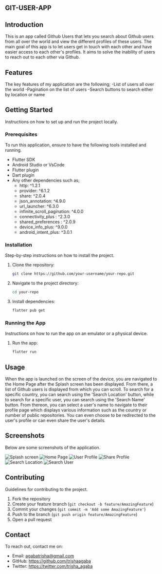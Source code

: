 ## GIT-USER-APP

## Introduction

This is an app called Github Users that lets you search about Github users from all over the world
and view the different profiles of these users.
The main goal of this app is to let users get in touch with each other and have easier access to
each other's profiles. It aims to solve the inability of users to reach out to each other via
Github.

## Features

The key features of my application are the following;
-List of users all over the world
-Pagination on the list of users
-Search buttons to search either by location or name

## Getting Started

Instructions on how to set up and run the project locally.

### Prerequisites

To run this application, ensure to have the following tools installed and running.

- Flutter SDK
- Android Studio or VsCode
- Flutter plugin
- Dart plugin
- Any other dependencies such as;
    * http: ^1.2.1
    * provider: ^6.1.2
    * share: ^2.0.4
    * json_annotation: ^4.9.0
    * url_launcher: ^6.3.0
    * infinite_scroll_pagination: ^4.0.0
    * connectivity_plus : ^2.3.0
    * shared_preferences : ^2.0.9
    * device_info_plus: ^9.0.0
    * android_intent_plus: ^3.0.1

### Installation

Step-by-step instructions on how to install the project.

1. Clone the repository:
   ```sh
   git clone https://github.com/your-username/your-repo.git
   ```
2. Navigate to the project directory:
   ```sh
   cd your-repo
   ```
3. Install dependencies:
   ```sh
   flutter pub get
   ```

### Running the App

Instructions on how to run the app on an emulator or a physical device.

1. Run the app:
   ```sh
   flutter run
   ```

## Usage

When the app is launched on the screen of the device, you are navigated to the Home Page after the
Splash screen has been displayed.
From there, a list of Github users is displayed from which you can scroll. To search for a specific
country, you can search using the 'Search Location' button,
while to search for a specific user, you can search using the 'Search Name' button. From thereon,
you can select a user's name to navigate to their profile page which displays
various information such as the country or number of public repositories. You can even choose to be
redirected to the user's profile or can even share the user's details.

## Screenshots

Below are some screenshots of the application.

![Splash screen](assets/imgHome.png)
![Home Page](assets/imgHome.png)
![User Profile](assets/imgProfile.png)
![Share Profile](assets/imgShare.png)
![Search Location](assets/imgSearchLoc.png)
![Search User](assets/imgSearchUser.png)

## Contributing

Guidelines for contributing to the project.

1. Fork the repository
2. Create your feature branch (`git checkout -b feature/AmazingFeature`)
3. Commit your changes (`git commit -m 'Add some AmazingFeature'`)
4. Push to the branch (`git push origin feature/AmazingFeature`)
5. Open a pull request

## Contact

To reach out, contact me on:

- Email: agabatrisha@gmail.com
- GitHub: https://github.com/trishaagaba
- Twitter: https://twitter.com/trisha_agaba


